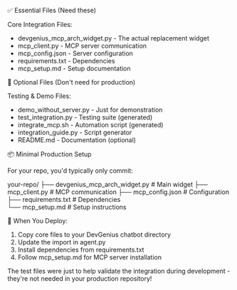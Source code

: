 ✅ Essential Files (Need these)

  Core Integration Files:

  - devgenius_mcp_arch_widget.py - The actual replacement widget
  - mcp_client.py - MCP server communication
  - mcp_config.json - Server configuration
  - requirements.txt - Dependencies
  - mcp_setup.md - Setup documentation

  🧪 Optional Files (Don't need for production)

  Testing & Demo Files:

  - demo_without_server.py - Just for demonstration
  - test_integration.py - Testing suite (generated)
  - integrate_mcp.sh - Automation script (generated)
  - integration_guide.py - Script generator
  - README.md - Documentation (optional)

  📦 Minimal Production Setup

  For your repo, you'd typically only commit:

  your-repo/
  ├── devgenius_mcp_arch_widget.py  # Main widget
  ├── mcp_client.py                 # MCP communication
  ├── mcp_config.json              # Configuration
  ├── requirements.txt             # Dependencies  
  └── mcp_setup.md                # Setup instructions

  🎯 When You Deploy:

  1. Copy core files to your DevGenius chatbot directory
  2. Update the import in agent.py
  3. Install dependencies from requirements.txt
  4. Follow mcp_setup.md for MCP server installation

  The test files were just to help validate the integration during development - they're not
  needed in your production repository!